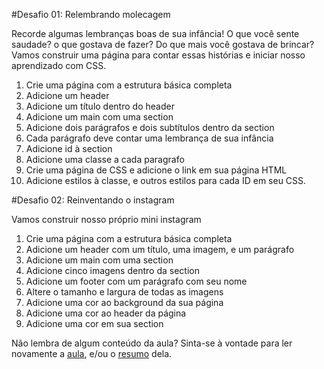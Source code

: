 #Desafio 01: Relembrando molecagem

Recorde algumas lembranças boas de sua infância! O que você sente saudade? o que gostava de fazer? Do que mais você gostava de brincar? Vamos construir uma página para contar essas histórias e iniciar nosso aprendizado com CSS.

1. Crie uma página com a estrutura básica completa
2. Adicione um header
3. Adicione um título dentro do header
4. Adicione um main com uma section
5. Adicione dois parágrafos e dois subtítulos dentro da section 
6. Cada parágrafo deve contar uma lembrança de sua infância
7. Adicione id à section
8. Adicione uma classe a cada paragrafo
9. Crie uma página de CSS e adicione o link em sua página HTML
10. Adicione estilos à classe, e outros estilos para cada ID em seu CSS.

#Desafio 02: Reinventando o instagram

Vamos construir nosso próprio mini instagram

1. Crie uma página com a estrutura básica completa
2. Adicione um header com um título, uma imagem, e um parágrafo
3. Adicione um main com uma section
4. Adicione cinco imagens dentro da section
5. Adicione um footer com um parágrafo com seu nome
6. Altere o tamanho e largura de todas as imagens
7. Adicione uma cor ao background da sua página
8. Adicione uma cor ao header da página
9. Adicione uma cor em sua section

Não lembra de algum conteúdo da aula? Sinta-se à vontade para ler novamente a [aula](../aula05/aula.md), e/ou o [resumo](../aula05/resumo.md) dela.
